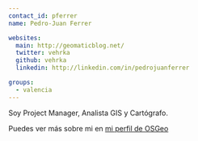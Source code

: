 ```yaml
---
contact_id: pferrer
name: Pedro-Juan Ferrer

websites:
  main: http://geomaticblog.net/
  twitter: vehrka
  github: vehrka
  linkedin: http://linkedin.com/in/pedrojuanferrer

groups:
  - valencia
---
```


Soy Project Manager, Analista GIS y Cartógrafo.

Puedes ver más sobre mi en [mi perfil de OSGeo](http://wiki.osgeo.org/wiki/Pedro-Juan_Ferrer)
